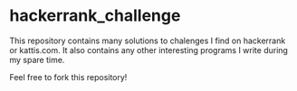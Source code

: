 # hackerrank_challenge
This repository contains many solutions to chalenges I find on hackerrank or kattis.com.
It also contains any other interesting programs I write during my spare time.

Feel free to fork this repository!

    
